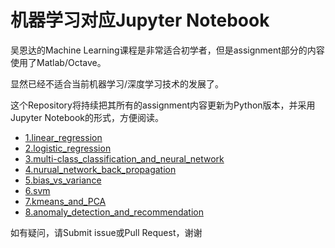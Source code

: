 # 机器学习对应Jupyter Notebook

吴恩达的Machine Learning课程是非常适合初学者，但是assignment部分的内容使用了Matlab/Octave。

显然已经不适合当前机器学习/深度学习技术的发展了。

这个Repository将持续把其所有的assignment内容更新为Python版本，并采用Jupyter Notebook的形式，方便阅读。

* [1.linear_regression](1.linear_regression)
* [2.logistic_regression](2.logistic_regression)
* [3.multi-class_classification_and_neural_network](3.multi-class_classification_and_neural_network)
* [4.nurual_network_back_propagation](4.nurual_network_back_propagation)
* [5.bias_vs_variance](5.bias_vs_variance)
* [6.svm](6.svm)
* [7.kmeans_and_PCA](7.kmeans_and_PCA)
* [8.anomaly_detection_and_recommendation](8.anomaly_detection_and_recommendation)

如有疑问，请Submit issue或Pull Request，谢谢